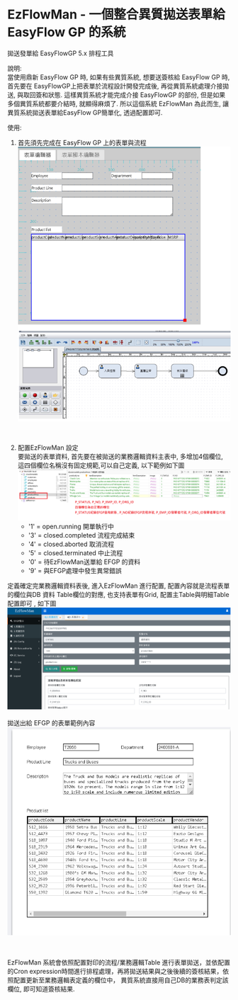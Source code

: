 # EzFlowMan - 一個整合異質拋送表單給EasyFlow GP 的系統
拋送發單給 EasyFlowGP 5.x 排程工具 

說明:<br>
當使用鼎新 EasyFlow GP 時, 如果有些異質系統, 想要送簽核給 EasyFlow GP 時, 首先要在 EasyFlowGP上把表單於流程設計開發完成後, 再從異質系統處理介接拋送, 與取回簽和狀態.
這樣異質系統才能完成介接 EasyFlowGP 的部份, 但是如果多個異質系統都要介結時, 就顯得麻煩了. 
所以這個系統 EzFlowMan 為此而生, 讓異質系統拋送表單給EasyFlow GP簡單化, 透過配置即可.


使用:<br>
1. 首先須先完成在 EasyFlow GP 上的表單與流程
<img src="https://raw.githubusercontent.com/billchen198318/ezflowman/main/doc/pic/001.png"/><br/>

<br>

2. 配置EzFlowMan 設定<br>
要拋送的表單資料, 首先要在被拋送的業務邏輯資料主表中, 多增加4個欄位, 這四個欄位名稱沒有固定規範,可以自己定義, 以下範例如下圖
<img src="https://raw.githubusercontent.com/billchen198318/ezflowman/main/doc/pic/003.png"/><br/>
	 * '1' = open.running 		開單執行中
	 * '3' = closed.completed  	流程完成結束
	 * '4' = closed.aborted 		取消流程
	 * '5' = closed.terminated 	中止流程
	 * '0' = 待EzFlowMan送單給 EFGP 的資料
	 * '9' = 與EFGP處理中發生異常錯誤   
   
定義確定完業務邏輯資料表後, 進入EzFlowMan 進行配置, 配置內容就是流程表單的欄位與DB 資料 Table欄位的對應, 也支持表單有Grid, 配置主Table與明細Table配置即可 , 如下圖
<img src="https://raw.githubusercontent.com/billchen198318/ezflowman/main/doc/pic/004.png"/><br/>
<br/>
拋送出給 EFGP 的表單範例內容<br/>
<img src="https://raw.githubusercontent.com/billchen198318/ezflowman/main/doc/pic/002.png"/><br/>

<br><br>
EzFlowMan 系統會依照配置對印的流程/業務邏輯Table 進行表單拋送，並依配置的Cron expression時間進行排程處理，再將拋送結果與之後後續的簽核結果，依照配置更新至業務邏輯表定義的欄位中，
異質系統直接用自己DB的業務表判定該欄位, 即可知道簽核結果.
